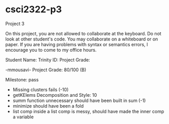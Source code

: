 # csci2322-p3
Project 3

On this project, you are not allowed to collaborate at the keyboard. Do not look at other student's
code.  You may collaborate on a whiteboard or on paper.
If you are having problems with syntax or semantics errors, I encourage you to come to my office hours.

Student Name:
Trinity ID: 
Project Grade:

-mmousavi-
Project Grade: 80/100 (B)

Milestone:  pass

 -	Missing clusters fails (-10)
 - getKElems
Decomposition and Style: 10
-	summ function unnecessary should have been built in sum (-1)
-	minimize should have been a fold 
-	list comp inside a list comp is messy, should have made the inner comp a variable

